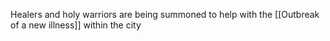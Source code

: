  Healers and holy warriors are being summoned to help with the [[Outbreak of a new illness]] within the city